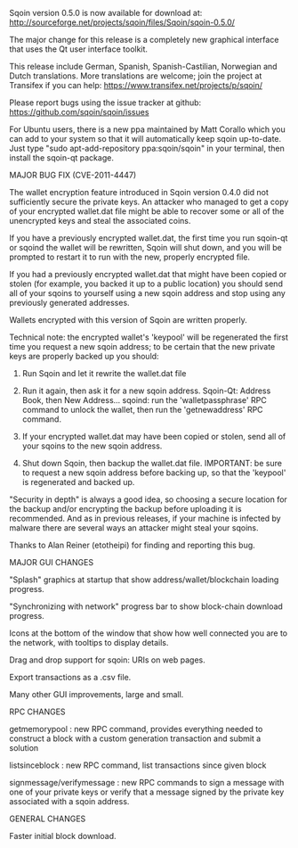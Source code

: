 Sqoin version 0.5.0 is now available for download at:
http://sourceforge.net/projects/sqoin/files/Sqoin/sqoin-0.5.0/

The major change for this release is a completely new graphical interface that uses the Qt user interface toolkit.

This release include German, Spanish, Spanish-Castilian, Norwegian and Dutch translations. More translations are welcome; join the project at Transifex if you can help:
https://www.transifex.net/projects/p/sqoin/

Please report bugs using the issue tracker at github:
https://github.com/sqoin/sqoin/issues

For Ubuntu users, there is a new ppa maintained by Matt Corallo which you can add to your system so that it will automatically keep sqoin up-to-date.  Just type "sudo apt-add-repository ppa:sqoin/sqoin" in your terminal, then install the sqoin-qt package.

MAJOR BUG FIX  (CVE-2011-4447)

The wallet encryption feature introduced in Sqoin version 0.4.0 did not sufficiently secure the private keys. An attacker who
managed to get a copy of your encrypted wallet.dat file might be able to recover some or all of the unencrypted keys and steal the
associated coins.

If you have a previously encrypted wallet.dat, the first time you run sqoin-qt or sqoind the wallet will be rewritten, Sqoin will
shut down, and you will be prompted to restart it to run with the new, properly encrypted file.

If you had a previously encrypted wallet.dat that might have been copied or stolen (for example, you backed it up to a public
location) you should send all of your sqoins to yourself using a new sqoin address and stop using any previously generated addresses.

Wallets encrypted with this version of Sqoin are written properly.

Technical note: the encrypted wallet's 'keypool' will be regenerated the first time you request a new sqoin address; to be certain that the
new private keys are properly backed up you should:

1. Run Sqoin and let it rewrite the wallet.dat file

2. Run it again, then ask it for a new sqoin address.
Sqoin-Qt: Address Book, then New Address...
sqoind: run the 'walletpassphrase' RPC command to unlock the wallet,  then run the 'getnewaddress' RPC command.

3. If your encrypted wallet.dat may have been copied or stolen, send  all of your sqoins to the new sqoin address.

4. Shut down Sqoin, then backup the wallet.dat file.
IMPORTANT: be sure to request a new sqoin address before backing up, so that the 'keypool' is regenerated and backed up.

"Security in depth" is always a good idea, so choosing a secure location for the backup and/or encrypting the backup before uploading it is recommended. And as in previous releases, if your machine is infected by malware there are several ways an attacker might steal your sqoins.

Thanks to Alan Reiner (etotheipi) for finding and reporting this bug.

MAJOR GUI CHANGES

"Splash" graphics at startup that show address/wallet/blockchain loading progress.

"Synchronizing with network" progress bar to show block-chain download progress.

Icons at the bottom of the window that show how well connected you are to the network, with tooltips to display details.

Drag and drop support for sqoin: URIs on web pages.

Export transactions as a .csv file.

Many other GUI improvements, large and small.

RPC CHANGES

getmemorypool : new RPC command, provides everything needed to construct a block with a custom generation transaction and submit a solution

listsinceblock : new RPC command, list transactions since given block

signmessage/verifymessage : new RPC commands to sign a message with one of your private keys or verify that a message signed by the private key associated with a sqoin address.

GENERAL CHANGES

Faster initial block download.
